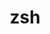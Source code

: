 ---
title: "zsh"
layout: cache
categories: [package, develop-2024-06-16]
meta: {"versions": ["5.9"], "compilers": ["cce@=15.0.1", "gcc@=10.3.0", "gcc@=11.4.0", "gcc@=9.4.0", "oneapi@=2024.0.0"], "oss": ["rhel8", "sle_hpc15", "ubuntu20.04", "ubuntu22.04"], "platforms": ["linux"], "targets": ["neoverse_v1", "neoverse_v2", "ppc64le", "x86_64_v3", "x86_64_v4", "zen4"], "stacks": ["e4s", "e4s-cray-rhel", "e4s-cray-sles", "e4s-neoverse-v2", "e4s-neoverse_v1", "e4s-oneapi", "e4s-power", "root"], "num_specs": 7, "num_specs_by_stack": {"e4s-neoverse-v2": 1, "root": 7, "e4s": 1, "e4s-cray-rhel": 1, "e4s-cray-sles": 1, "e4s-oneapi": 1, "e4s-power": 1, "e4s-neoverse_v1": 1}}
spec_details: [{"hash": "byu24ssppdnf4x7rs67dvyebzlbva6ev", "compiler": "gcc@=11.4.0", "versions": ["5.9"], "os": "ubuntu22.04", "platform": "linux", "target": "neoverse_v2", "variants": ["build_system=autotools", "~etcdir", "~lmod", "+skip-tcsetpgrp-test"], "stacks": ["e4s-neoverse-v2", "root"], "size": "-", "tarball": "https://binaries.spack.io/releases/develop-2024-06-16/build_cache/linux-ubuntu22.04-neoverse_v2/gcc-11.4.0/zsh-5.9/linux-ubuntu22.04-neoverse_v2-gcc-11.4.0-zsh-5.9-byu24ssppdnf4x7rs67dvyebzlbva6ev.spack"}, {"hash": "vflkkthlishzvfyygdrdiaxr5c3fpghn", "compiler": "gcc@=11.4.0", "versions": ["5.9"], "os": "ubuntu22.04", "platform": "linux", "target": "x86_64_v3", "variants": ["build_system=autotools", "~etcdir", "~lmod", "+skip-tcsetpgrp-test"], "stacks": ["root", "e4s"], "size": "-", "tarball": "https://binaries.spack.io/releases/develop-2024-06-16/build_cache/linux-ubuntu22.04-x86_64_v3/gcc-11.4.0/zsh-5.9/linux-ubuntu22.04-x86_64_v3-gcc-11.4.0-zsh-5.9-vflkkthlishzvfyygdrdiaxr5c3fpghn.spack"}, {"hash": "377x4i3zabi6l5tjhgmli4jsvnwqsozw", "compiler": "cce@=15.0.1", "versions": ["5.9"], "os": "rhel8", "platform": "linux", "target": "zen4", "variants": ["build_system=autotools", "~etcdir", "~lmod", "+skip-tcsetpgrp-test"], "stacks": ["root", "e4s-cray-rhel"], "size": "-", "tarball": "https://binaries.spack.io/releases/develop-2024-06-16/build_cache/linux-rhel8-zen4/cce-15.0.1/zsh-5.9/linux-rhel8-zen4-cce-15.0.1-zsh-5.9-377x4i3zabi6l5tjhgmli4jsvnwqsozw.spack"}, {"hash": "t4qyblfk3a5xljc3eckjv646gjc5xre4", "compiler": "gcc@=10.3.0", "versions": ["5.9"], "os": "sle_hpc15", "platform": "linux", "target": "x86_64_v4", "variants": ["build_system=autotools", "~etcdir", "~lmod", "+skip-tcsetpgrp-test"], "stacks": ["root", "e4s-cray-sles"], "size": "-", "tarball": "https://binaries.spack.io/releases/develop-2024-06-16/build_cache/linux-sle_hpc15-x86_64_v4/gcc-10.3.0/zsh-5.9/linux-sle_hpc15-x86_64_v4-gcc-10.3.0-zsh-5.9-t4qyblfk3a5xljc3eckjv646gjc5xre4.spack"}, {"hash": "wpq7ezohp5cj3cwhp6y5h6gappuyfcsf", "compiler": "oneapi@=2024.0.0", "versions": ["5.9"], "os": "ubuntu22.04", "platform": "linux", "target": "x86_64_v3", "variants": ["build_system=autotools", "~etcdir", "~lmod", "+skip-tcsetpgrp-test"], "stacks": ["e4s-oneapi", "root"], "size": "-", "tarball": "https://binaries.spack.io/releases/develop-2024-06-16/build_cache/linux-ubuntu22.04-x86_64_v3/oneapi-2024.0.0/zsh-5.9/linux-ubuntu22.04-x86_64_v3-oneapi-2024.0.0-zsh-5.9-wpq7ezohp5cj3cwhp6y5h6gappuyfcsf.spack"}, {"hash": "esh7mrfl6bpmukj377p4tllkt76avlav", "compiler": "gcc@=9.4.0", "versions": ["5.9"], "os": "ubuntu20.04", "platform": "linux", "target": "ppc64le", "variants": ["build_system=autotools", "~etcdir", "~lmod", "+skip-tcsetpgrp-test"], "stacks": ["e4s-power", "root"], "size": "-", "tarball": "https://binaries.spack.io/releases/develop-2024-06-16/build_cache/linux-ubuntu20.04-ppc64le/gcc-9.4.0/zsh-5.9/linux-ubuntu20.04-ppc64le-gcc-9.4.0-zsh-5.9-esh7mrfl6bpmukj377p4tllkt76avlav.spack"}, {"hash": "eaiz2ai3afiq2tnanxcgsdnbd7iob5wy", "compiler": "gcc@=11.4.0", "versions": ["5.9"], "os": "ubuntu22.04", "platform": "linux", "target": "neoverse_v1", "variants": ["build_system=autotools", "~etcdir", "~lmod", "+skip-tcsetpgrp-test"], "stacks": ["root", "e4s-neoverse_v1"], "size": "-", "tarball": "https://binaries.spack.io/releases/develop-2024-06-16/build_cache/linux-ubuntu22.04-neoverse_v1/gcc-11.4.0/zsh-5.9/linux-ubuntu22.04-neoverse_v1-gcc-11.4.0-zsh-5.9-eaiz2ai3afiq2tnanxcgsdnbd7iob5wy.spack"}]
---